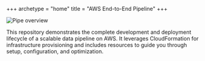 +++
archetype = "home"
title = "AWS End-to-End Pipeline"
+++

![Pipe overview](/AWS_data_pipe/images/aws_data_pipe.png)

This repository demonstrates the complete development and deployment lifecycle of a scalable data pipeline on AWS. It leverages CloudFormation for infrastructure provisioning and includes resources to guide you through setup, configuration, and optimization.
